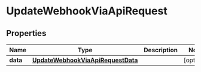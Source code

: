 

# UpdateWebhookViaApiRequest


## Properties

| Name | Type | Description | Notes |
|------------ | ------------- | ------------- | -------------|
|**data** | [**UpdateWebhookViaApiRequestData**](UpdateWebhookViaApiRequestData.md) |  |  [optional] |



